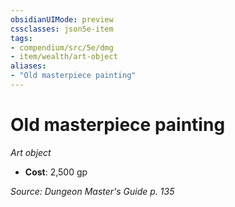 ```yaml
---
obsidianUIMode: preview
cssclasses: json5e-item
tags:
- compendium/src/5e/dmg
- item/wealth/art-object
aliases: 
- "Old masterpiece painting"
---
```

# Old masterpiece painting
*Art object*  

- **Cost**: 2,500 gp

*Source: Dungeon Master's Guide p. 135*